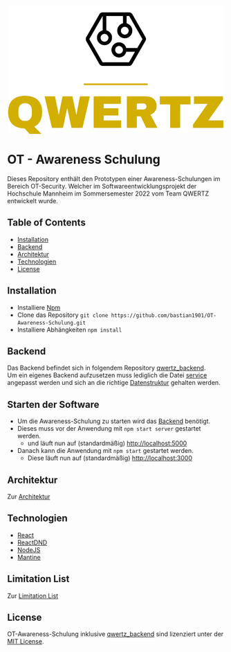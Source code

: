 <div align="center">

![Logo](src/Resources/logo_small.png)


</div>

# OT - Awareness Schulung

Dieses Repository enthält den Prototypen einer Awareness-Schulungen im Bereich OT-Security. Welcher im
Softwareentwicklungsprojekt der Hochschule Mannheim im Sommersemester 2022 vom Team QWERTZ entwickelt wurde.

## Table of Contents

- [Installation](#Installation)
- [Backend](#Backend)
- [Architektur](#Architektur)
- [Technologien](#Technologien)
- [License](#License)

## Installation

- Installiere [Npm](https://nodejs.org/en/download/)
- Clone das Repository ```git clone https://github.com/bastian1901/OT-Awareness-Schulung.git```
- Installiere Abhängkeiten ```npm install```

## Backend

Das Backend befindet sich in folgendem Repository [qwertz_backend](https://github.com/bastian1901/qwertz_backend.git).
<br/>
Um ein eigenes Backend aufzusetzen muss lediglich die Datei [service](https://github.com/bastian1901/qwertz/blob/master/src/service.js) angepasst werden
und sich an die richtige [Datenstruktur](https://github.com/bastian1901/qwertz_backend/tree/master/backend/model) gehalten werden.

## Starten der Software

- Um die Awareness-Schulung zu starten wird das [Backend](#Backend) benötigt.
- Dieses muss vor der Anwendung mit ```npm start server``` gestartet werden.
    - und läuft nun auf (standardmäßig) [http://localhost:5000](http://localhost:5000)
- Danach kann die Anwendung mit ```npm start``` gestartet werden.
    - Diese läuft nun auf (standardmäßig) [http://localhost:3000](http://localhost:3000)

## Architektur
Zur [Architektur](https://github.com/bastian1901/OT-Awareness-Schulung/blob/master/src/Resources/Architektur.pdf)

## Technologien

- [React](https://reactjs.org/) 
- [ReactDND](https://react-dnd.github.io/react-dnd/)
- [NodeJS](https://nodejs.org)
- [Mantine](https://mantine.dev/)

## Limitation List
Zur [Limitation List](https://github.com/bastian1901/OT-Awareness-Schulung/blob/master/src/LimitationList.pdf)

## License

OT-Awareness-Schulung inklusive [qwertz_backend](#Backend) sind lizenziert unter
der [MIT License](https://github.com/bastian1901/qwertz/blob/master/LICENSE).
